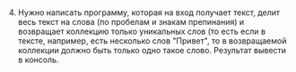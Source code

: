 # 
4. Нужно написать программу, которая на вход получает текст, делит весь текст на слова (по пробелам и знакам препинания)
и возвращает коллекцию только уникальных слов (то есть если в тексте, например, есть несколько слов "Привет",
то в возвращаемой коллекции должно быть только одно такое слово. Результат вывести в консоль. 